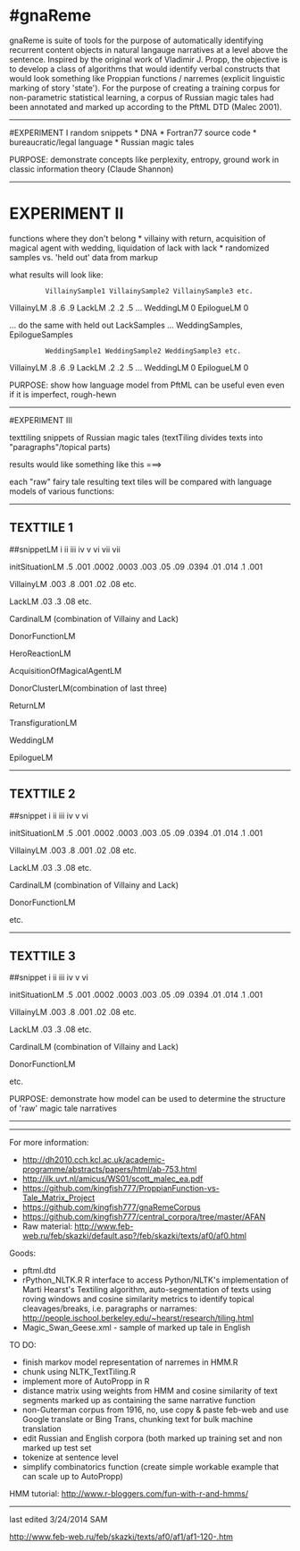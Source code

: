 #gnaReme
=======

gnaReme is suite of tools for the purpose of automatically identifying recurrent content objects in natural langauge narratives at a level above the sentence. Inspired by the original work of Vladimir J. Propp, the objective is to develop a class of algorithms that would identify verbal constructs that would look something like Proppian functions / narremes (explicit linguistic marking of story 'state'). For the purpose of creating a training corpus for non-parametric statistical learning, a corpus of Russian magic tales had been annotated and marked up according to the PftML DTD (Malec 2001). 

-------------------------------------------------------------------
#EXPERIMENT I
 random snippets
      * DNA
      * Fortran77 source code
      * bureaucratic/legal  language
      * Russian magic tales

 PURPOSE: demonstrate concepts like perplexity, entropy, ground work in
               classic information theory (Claude Shannon)

-------------------------------------------------------------------
# EXPERIMENT II
 functions where they don't belong
      * villainy with return, acquisition of magical agent with wedding, liquidation of lack with lack
      * randomized samples vs. 'held out' data from markup

  what results will look like:

             VillainySample1 VillainySample2 VillainySample3 etc.
 VillainyLM     .8               .6               .9
 LackLM         .2               .2              .5
 ...
 WeddingLM       0
 EpilogueLM      0

  ... do the same with held out LackSamples ... WeddingSamples, EpilogueSamples         

             WeddingSample1 WeddingSample2 WeddingSample3 etc.
 VillainyLM     .8               .6               .9
 LackLM         .2               .2              .5
 ...
 WeddingLM       0
 EpilogueLM      0


 PURPOSE: show how language model from PftML can be useful even
               even if it is imperfect, rough-hewn

--------------------------------------------------------------------------
#EXPERIMENT III

 texttiling snippets of Russian magic tales (textTiling divides texts into "paragraphs"/topical parts)

results would like something like this ===>

 each "raw" fairy tale resulting text tiles will be compared with language models of various functions:
 
-------------- 
## TEXTTILE 1
 
##snippetLM         i     ii      iii     iv        v      vi     vii     vii     

initSituationLM .5  .001 .0002  .0003 .003 .05    .09   .0394  .01 .014 .1  .001

VillainyLM       .003 .8   .001   .02    .08   etc.

LackLM           .03   .3   .08 etc.

CardinalLM (combination of Villainy and Lack)

DonorFunctionLM

HeroReactionLM

AcquisitionOfMagicalAgentLM

DonorClusterLM(combination of last three)

ReturnLM

TransfigurationLM

WeddingLM

EpilogueLM


---------------
## TEXTTILE 2

##snippet   i       ii      iii     iv       v        vi

initSituationLM .5  .001 .0002  .0003 .003 .05    .09   .0394  .01 .014 .1  .001

VillainyLM       .003 .8   .001   .02    .08   etc.

LackLM           .03   .3   .08 etc.

CardinalLM (combination of Villainy and Lack)

DonorFunctionLM

etc.

---------------
## TEXTTILE 3

##snippet   i       ii      iii     iv       v        vi

initSituationLM .5  .001 .0002  .0003 .003 .05    .09   .0394  .01 .014 .1  .001

VillainyLM       .003 .8   .001   .02    .08   etc.

LackLM           .03   .3   .08 etc.

CardinalLM (combination of Villainy and Lack)

DonorFunctionLM

etc.

 PURPOSE: demonstrate how model can be used to determine the structure
                   of 'raw' magic tale narratives


-----------------------------------------------------------------------
-----------------------------------------------------------------------

For more information: 
* http://dh2010.cch.kcl.ac.uk/academic-programme/abstracts/papers/html/ab-753.html
* http://ilk.uvt.nl/amicus/WS01/scott_malec_ea.pdf
* https://github.com/kingfish777/ProppianFunction-vs-Tale_Matrix_Project
* https://github.com/kingfish777/gnaRemeCorpus
* https://github.com/kingfish777/central_corpora/tree/master/AFAN
* Raw material: http://www.feb-web.ru/feb/skazki/default.asp?/feb/skazki/texts/af0/af0.html


Goods: 
 * pftml.dtd
 * rPython_NLTK.R R interface to access Python/NLTK's implementation of Marti Hearst's Textiling algorithm, auto-segmentation of texts using roving windows and cosine similarity metrics to identify topical cleavages/breaks, i.e. paragraphs or narrames: http://people.ischool.berkeley.edu/~hearst/research/tiling.html
 * Magic_Swan_Geese.xml - sample of marked up tale in English
 

TO DO:
 * finish markov model representation of narremes in HMM.R
 * chunk using NLTK_TextTiling.R
 * implement more of AutoPropp in R
 * distance matrix using weights from HMM and cosine similarity of text segments marked up as containing the same narrative function
 * non-Guterman corpus from 1916, no, use copy & paste feb-web and use Google translate or Bing Trans, chunking text for bulk machine translation
 * edit Russian and English corpora (both marked up training set and non marked up test set
 * tokenize at sentence level
 * simplify combinatorics function (create simple workable example that can scale up to AutoPropp)
 
HMM tutorial: http://www.r-bloggers.com/fun-with-r-and-hmms/

--------------
last edited 3/24/2014 SAM


http://www.feb-web.ru/feb/skazki/texts/af0/af1/af1-120-.htm

